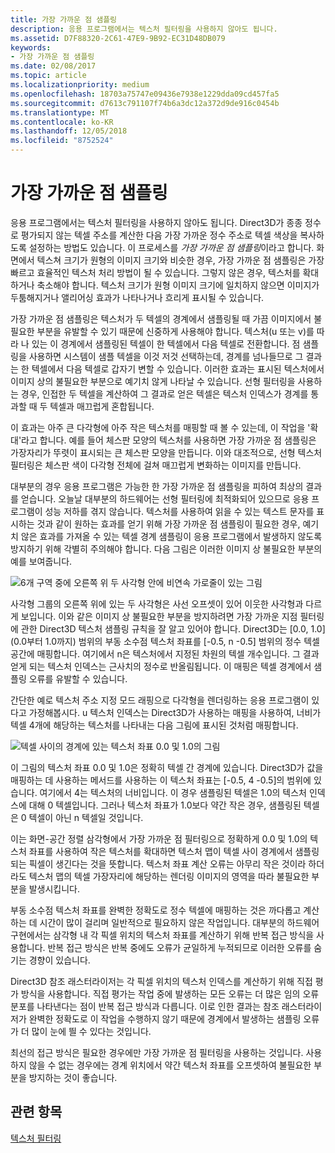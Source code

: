 ```yaml
---
title: 가장 가까운 점 샘플링
description: 응용 프로그램에서는 텍스처 필터링을 사용하지 않아도 됩니다.
ms.assetid: D7F88320-2C61-47E9-9B92-EC31D48DB079
keywords:
- 가장 가까운 점 샘플링
ms.date: 02/08/2017
ms.topic: article
ms.localizationpriority: medium
ms.openlocfilehash: 18703a75747e09436e7938e1229dda09cd457fa5
ms.sourcegitcommit: d7613c791107f74b6a3dc12a372d9de916c0454b
ms.translationtype: MT
ms.contentlocale: ko-KR
ms.lasthandoff: 12/05/2018
ms.locfileid: "8752524"
---
```

# <a name="span-iddirect3dconceptsnearest-pointsamplingspannearest-point-sampling"></a><span id="direct3dconcepts.nearest-point_sampling"></span>가장 가까운 점 샘플링


응용 프로그램에서는 텍스처 필터링을 사용하지 않아도 됩니다. Direct3D가 종종 정수로 평가되지 않는 텍셀 주소를 계산한 다음 가장 가까운 정수 주소로 텍셀 색상을 복사하도록 설정하는 방법도 있습니다. 이 프로세스를 *가장 가까운 점 샘플링*이라고 합니다. 화면에서 텍스쳐 크기가 원형의 이미지 크기와 비슷한 경우, 가장 가까운 점 샘플링은 가장 빠르고 효율적인 텍스처 처리 방법이 될 수 있습니다. 그렇지 않은 경우, 텍스처를 확대하거나 축소해야 합니다. 텍스처 크기가 원형 이미지 크기에 일치하지 않으면 이미지가 두툼해지거나 앨리어싱 효과가 나타나거나 흐리게 표시될 수 있습니다.

가장 가까운 점 샘플링은 텍스처가 두 텍셀의 경계에서 샘플링될 때 가끔 이미지에서 불필요한 부분을 유발할 수 있기 때문에 신중하게 사용해야 합니다. 텍스처(u 또는 v)를 따라 나 있는 이 경계에서 샘플링된 텍셀이 한 텍셀에서 다음 텍셀로 전환합니다. 점 샘플링을 사용하면 시스템이 샘플 텍셀을 이것 저것 선택하는데, 경계를 넘나들므로 그 결과는 한 텍셀에서 다음 텍셀로 갑자기 변할 수 있습니다. 이러한 효과는 표시된 텍스처에서 이미지 상의 불필요한 부분으로 예기치 않게 나타날 수 있습니다. 선형 필터링을 사용하는 경우, 인접한 두 텍셀을 계산하여 그 결과로 얻은 텍셀은 텍스처 인덱스가 경계를 통과할 때 두 텍셀과 매끄럽게 혼합됩니다.

이 효과는 아주 큰 다각형에 아주 작은 텍스처를 매핑할 때 볼 수 있는데, 이 작업을 '확대'라고 합니다. 예를 들어 체스판 모양의 텍스처를 사용하면 가장 가까운 점 샘플링은 가장자리가 뚜렷이 표시되는 큰 체스판 모양을 만듭니다. 이와 대조적으로, 선형 텍스처 필터링은 체스판 색이 다각형 전체에 걸쳐 매끄럽게 변화하는 이미지를 만듭니다.

대부분의 경우 응용 프로그램은 가능한 한 가장 가까운 점 샘플링을 피하여 최상의 결과를 얻습니다. 오늘날 대부분의 하드웨어는 선형 필터링에 최적화되어 있으므로 응용 프로그램이 성능 저하를 겪지 않습니다. 텍스처를 사용하여 읽을 수 있는 텍스트 문자를 표시하는 것과 같이 원하는 효과를 얻기 위해 가장 가까운 점 샘플링이 필요한 경우, 예기치 않은 효과를 가져올 수 있는 텍셀 경계 샘플링이 응용 프로그램에서 발생하지 않도록 방지하기 위해 각별히 주의해야 합니다. 다음 그림은 이러한 이미지 상 불필요한 부분의 예를 보여줍니다.

![6개 구역 중에 오른쪽 위 두 사각형 안에 비연속 가로줄이 있는 그림](images/ptrtfct.png)

사각형 그룹의 오른쪽 위에 있는 두 사각형은 사선 오프셋이 있어 이웃한 사각형과 다르게 보입니다. 이와 같은 이미지 상 불필요한 부분을 방지하려면 가장 가까운 지점 필터링에 관한 Direct3D 텍스처 샘플링 규칙을 잘 알고 있어야 합니다. Direct3D는 \[0.0, 1.0\](0.0부터 1.0까지) 범위의 부동 소수점 텍스처 좌표를 \[-0.5, n -0.5\] 범위의 정수 텍셀 공간에 매핑합니다. 여기에서 n은 텍스처에서 지정된 차원의 텍셀 개수입니다. 그 결과 얻게 되는 텍스처 인덱스는 근사치의 정수로 반올림됩니다. 이 매핑은 텍셀 경계에서 샘플링 오류를 유발할 수 있습니다.

간단한 예로 텍스처 주소 지정 모드 래핑으로 다각형을 렌더링하는 응용 프로그램이 있다고 가정해봅시다. u 텍스처 인덱스는 Direct3D가 사용하는 매핑을 사용하여, 너비가 텍셀 4개에 해당하는 텍스처를 나타내는 다음 그림에 표시된 것처럼 매핑합니다.

![텍셀 사이의 경계에 있는 텍스처 좌표 0.0 및 1.0의 그림](images/ptsmpprb.png)

이 그림의 텍스처 좌표 0.0 및 1.0은 정확히 텍셀 간 경계에 있습니다. Direct3D가 값을 매핑하는 데 사용하는 메서드를 사용하는 이 텍스처 좌표는 \[-0.5, 4 -0.5\]의 범위에 있습니다. 여기에서 4는 텍스처의 너비입니다. 이 경우 샘플링된 텍셀은 1.0의 텍스처 인덱스에 대해 0 텍셀입니다. 그러나 텍스처 좌표가 1.0보다 약간 작은 경우, 샘플링된 텍셀은 0 텍셀이 아닌 n 텍셀일 것입니다.

이는 화면-공간 정렬 삼각형에서 가장 가까운 점 필터링으로 정확하게 0.0 및 1.0의 텍스처 좌표를 사용하여 작은 텍스처를 확대하면 텍스처 맵이 텍셀 사이 경계에서 샘플링되는 픽셀이 생긴다는 것을 뜻합니다. 텍스처 좌표 계산 오류는 아무리 작은 것이라 하더라도 텍스처 맵의 텍셀 가장자리에 해당하는 렌더링 이미지의 영역을 따라 불필요한 부분을 발생시킵니다.

부동 소수점 텍스처 좌표를 완벽한 정확도로 정수 텍셀에 매핑하는 것은 까다롭고 계산하는 데 시간이 많이 걸리며 일반적으로 필요하지 않은 작업입니다. 대부분의 하드웨어 구현에서는 삼각형 내 각 픽셀 위치의 텍스처 좌표를 계산하기 위해 반복 접근 방식을 사용합니다. 반복 접근 방식은 반복 중에도 오류가 균일하게 누적되므로 이러한 오류를 숨기는 경향이 있습니다.

Direct3D 참조 래스터라이저는 각 픽셀 위치의 텍스처 인덱스를 계산하기 위해 직접 평가 방식을 사용합니다. 직접 평가는 작업 중에 발생하는 모든 오류는 더 많은 임의 오류 분포를 나타낸다는 점이 반복 접근 방식과 다릅니다. 이로 인한 결과는 참조 래스터라이저가 완벽한 정확도로 이 작업을 수행하지 않기 때문에 경계에서 발생하는 샘플링 오류가 더 많이 눈에 띌 수 있다는 것입니다.

최선의 접근 방식은 필요한 경우에만 가장 가까운 점 필터링을 사용하는 것입니다. 사용하지 않을 수 없는 경우에는 경계 위치에서 약간 텍스처 좌표를 오프셋하여 불필요한 부분을 방지하는 것이 좋습니다.

## <a name="span-idrelated-topicsspanrelated-topics"></a><span id="related-topics"></span>관련 항목


[텍스처 필터링](texture-filtering.md)

 

 




